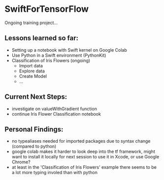 # SwiftForTensorFlow

Ongoing training project...

## Lessons learned so far:
- Setting up a notebook with Swift kernel on Google Colab
- Use Python in a Swift environment (PythonKit)
- Classification of Iris Flowers (ongoing)
  - Import data
  - Explore data
  - Create Model
  - ...

## Current Next Steps:
- investigate on valueWithGradient function
- continue Iris Flower Classification notebook

## Personal Findings:
- no typealiases needed for imported packages due to syntax change (compared to python)
- google colab makes it harder to look deep into the tf framework, might want to install it locally for next session to use it in Xcode, or use Google Chrome?
- at least in the 'Classification of Iris Flowers' example there seems to be a lot more typing involed than with python
